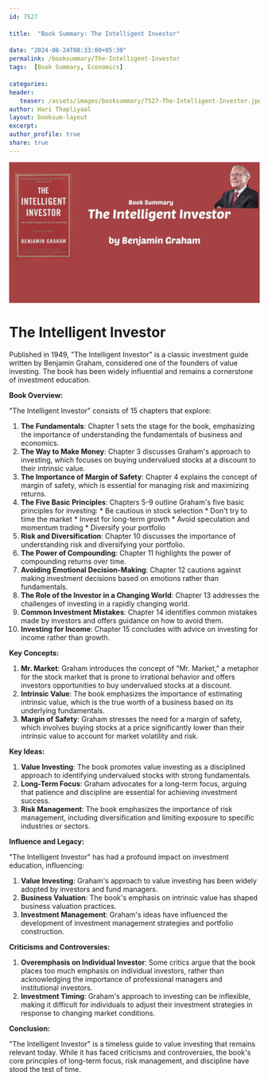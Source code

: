 ```yaml
---    
id: 7527    
  
title:  "Book Summary: The Intelligent Investor"       

date: "2024-08-24T08:33:00+05:30"    
permalink: /booksummary/The-Intelligent-Investor     
tags:  [Book Summary, Economics]     
    
categories:    
header:    
   teaser: /assets/images/booksummary/7527-The-Intelligent-Investor.jpg    
author: Hari Thapliyaal    
layout: booksum-layout    
excerpt:    
author_profile: true    
share: true    
---    
```

    
![Book Summary: The-Intelligent-Investor](/assets/images/booksummary/7527-The-Intelligent-Investor.jpg) 

# The Intelligent Investor

Published in 1949, "The Intelligent Investor" is a classic investment guide written by Benjamin Graham, considered one of the founders of value investing. The book has been widely influential and remains a cornerstone of investment education.

**Book Overview:**

"The Intelligent Investor" consists of 15 chapters that explore:

1. **The Fundamentals**: Chapter 1 sets the stage for the book, emphasizing the importance of understanding the fundamentals of business and economics.
2. **The Way to Make Money**: Chapter 3 discusses Graham's approach to investing, which focuses on buying undervalued stocks at a discount to their intrinsic value.
3. **The Importance of Margin of Safety**: Chapter 4 explains the concept of margin of safety, which is essential for managing risk and maximizing returns.
4. **The Five Basic Principles**: Chapters 5-9 outline Graham's five basic principles for investing:
        * Be cautious in stock selection
        * Don't try to time the market
        * Invest for long-term growth
        * Avoid speculation and momentum trading
        * Diversify your portfolio
5. **Risk and Diversification**: Chapter 10 discusses the importance of understanding risk and diversifying your portfolio.
6. **The Power of Compounding**: Chapter 11 highlights the power of compounding returns over time.
7. **Avoiding Emotional Decision-Making**: Chapter 12 cautions against making investment decisions based on emotions rather than fundamentals.
8. **The Role of the Investor in a Changing World**: Chapter 13 addresses the challenges of investing in a rapidly changing world.
9. **Common Investment Mistakes**: Chapter 14 identifies common mistakes made by investors and offers guidance on how to avoid them.
10. **Investing for Income**: Chapter 15 concludes with advice on investing for income rather than growth.

**Key Concepts:**

1. **Mr. Market**: Graham introduces the concept of "Mr. Market," a metaphor for the stock market that is prone to irrational behavior and offers investors opportunities to buy undervalued stocks at a discount.
2. **Intrinsic Value**: The book emphasizes the importance of estimating intrinsic value, which is the true worth of a business based on its underlying fundamentals.
3. **Margin of Safety**: Graham stresses the need for a margin of safety, which involves buying stocks at a price significantly lower than their intrinsic value to account for market volatility and risk.

**Key Ideas:**

1. **Value Investing**: The book promotes value investing as a disciplined approach to identifying undervalued stocks with strong fundamentals.
2. **Long-Term Focus**: Graham advocates for a long-term focus, arguing that patience and discipline are essential for achieving investment success.
3. **Risk Management**: The book emphasizes the importance of risk management, including diversification and limiting exposure to specific industries or sectors.

**Influence and Legacy:**

"The Intelligent Investor" has had a profound impact on investment education, influencing:

1. **Value Investing**: Graham's approach to value investing has been widely adopted by investors and fund managers.
2. **Business Valuation**: The book's emphasis on intrinsic value has shaped business valuation practices.
3. **Investment Management**: Graham's ideas have influenced the development of investment management strategies and portfolio construction.

**Criticisms and Controversies:**

1. **Overemphasis on Individual Investor**: Some critics argue that the book places too much emphasis on individual investors, rather than acknowledging the importance of professional managers and institutional investors.
2. **Investment Timing**: Graham's approach to investing can be inflexible, making it difficult for individuals to adjust their investment strategies in response to changing market conditions.

**Conclusion:**

"The Intelligent Investor" is a timeless guide to value investing that remains relevant today. While it has faced criticisms and controversies, the book's core principles of long-term focus, risk management, and discipline have stood the test of time.

